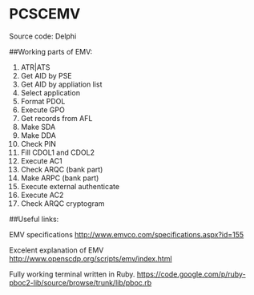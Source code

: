 # PCSCEMV
 Source code: Delphi

##Working parts of EMV:
1. ATR|ATS
2. Get AID by PSE
3. Get AID by appliation list
4. Select application
5. Format PDOL
6. Execute GPO
7. Get records from AFL
8. Make SDA
9. Make DDA
10. Check PIN
11. Fill CDOL1 and CDOL2
12. Execute AC1
13. Check ARQC (bank part)
14. Make ARPC (bank part)
15. Execute external authenticate
16. Execute AC2
17. Check ARQC cryptogram
 
##Useful links:

EMV specifications
http://www.emvco.com/specifications.aspx?id=155

Excelent explanation of EMV
http://www.openscdp.org/scripts/emv/index.html

Fully working terminal written in Ruby.
https://code.google.com/p/ruby-pboc2-lib/source/browse/trunk/lib/pboc.rb



